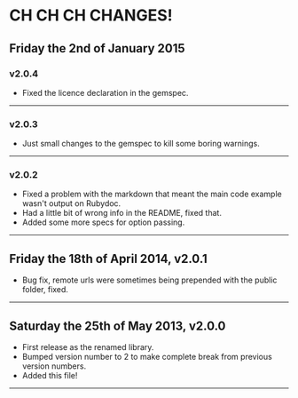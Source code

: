 # CH CH CH CHANGES! #

## Friday the 2nd of January 2015 ##

### v2.0.4 ###

* Fixed the licence declaration in the gemspec.

----

### v2.0.3 ###

* Just small changes to the gemspec to kill some boring warnings.

----

### v2.0.2 ###

* Fixed a problem with the markdown that meant the main code example wasn't output on Rubydoc.
* Had a little bit of wrong info in the README, fixed that.
* Added some more specs for option passing.

----


## Friday the 18th of April 2014, v2.0.1 ##

* Bug fix, remote urls were sometimes being prepended with the public folder, fixed.

----


## Saturday the 25th of May 2013, v2.0.0 ##

* First release as the renamed library.
* Bumped version number to 2 to make complete break from previous version numbers.
* Added this file!

----
